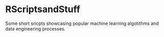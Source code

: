 # RScriptsandStuff
Some short sricpts showcasing popular machine learning algotithms and data engineering processes. 
